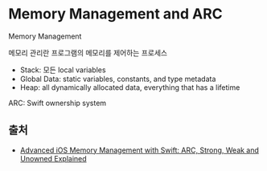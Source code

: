 # Memory Management and ARC
Memory Management

메모리 관리란 프로그램의 메모리를 제어하는 프로세스
- Stack: 모든 local variables
- Global Data: static variables, constants, and type metadata
- Heap: all dynamically allocated data, everything that has a lifetime

ARC: Swift ownership system



## 출처
- [Advanced iOS Memory Management with Swift: ARC, Strong, Weak and Unowned Explained](https://www.vadimbulavin.com/swift-memory-management-arc-strong-weak-and-unowned/)